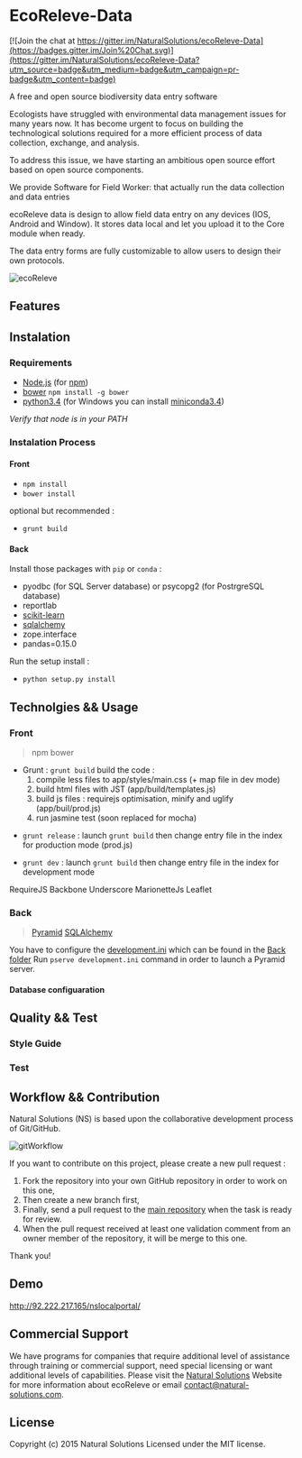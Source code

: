 EcoReleve-Data
========================

[![Join the chat at https://gitter.im/NaturalSolutions/ecoReleve-Data](https://badges.gitter.im/Join%20Chat.svg)](https://gitter.im/NaturalSolutions/ecoReleve-Data?utm_source=badge&utm_medium=badge&utm_campaign=pr-badge&utm_content=badge)


A free and open source biodiversity data entry software

Ecologists have struggled with environmental data management issues for many years now. It has become urgent to focus on building the technological solutions required for a more efficient process of data collection, exchange, and analysis.

To address this issue, we have starting an ambitious open source effort based on open source components.


We provide Software for Field Worker: that actually run the data collection and data entries

ecoReleve data is design to allow field data entry on any devices (IOS, Android and Window). It stores data local and let you upload it to the Core module when ready.

The data entry forms are fully customizable to allow users to design their own protocols.
	

![ecoReleve](https://static.squarespace.com/static/519a7bc0e4b08ccdf8f31445/t/53c9549ae4b0a11d417c1d12/1405703324816/?format=1000w)

## Features


## Instalation


### Requirements

 - [Node.js](https://nodejs.org/) (for [npm](https://www.npmjs.com/))
 - [bower](http://bower.io/) `npm install -g bower`
 - [python3.4](https://www.python.org/download/releases/3.4.0/) (for Windows you can install [miniconda3.4](http://conda.pydata.org/miniconda.html))


*Verify that node is in your PATH*

### Instalation Process

#### Front
- `npm install`
- `bower install`

optional but recommended :

- `grunt build`

#### Back

Install those packages with `pip` or `conda` :

- pyodbc (for SQL Server database) or psycopg2 (for PostrgreSQL database)
- reportlab
- [scikit-learn](http://scikit-learn.org/stable/)
- [sqlalchemy](http://www.sqlalchemy.org/)
- zope.interface
- pandas=0.15.0

Run the setup install : 
- `python setup.py install`


## Technolgies && Usage

### Front

> npm
> bower

* Grunt :
 `grunt build` build the code : 
  1. compile less files to app/styles/main.css (+ map file in dev mode)
  2. build html files with JST (app/build/templates.js)
  3. build js files : requirejs optimisation, minify and uglify (app/buil/prod.js)
  4. run jasmine test (soon replaced for mocha)

- `grunt release` : launch `grunt build` then change entry file in the index for production mode (prod.js)

- `grunt dev` : launch `grunt build` then change entry file in the index for development mode

 RequireJS
 Backbone Underscore
 MarionetteJs
 Leaflet



### Back

 >[Pyramid](http://docs.pylonsproject.org/projects/pyramid/en/latest/)
 >[SQLAlchemy](http://www.sqlalchemy.org/)


You have to configure the [development.ini](https://github.com/NaturalSolutions/ecoReleve-Data-refact/tree/master/Back/development.ini.default) which can be found in the [Back folder](https://github.com/NaturalSolutions/ecoReleve-Data-refact/tree/master/Back/)
Run `pserve development.ini` command in order to launch a Pyramid server.

#### Database configuaration

## Quality && Test

### Style Guide

### Test

## Workflow && Contribution

Natural Solutions (NS) is based upon the collaborative development process of Git/GitHub.

![gitWorkflow](http://img11.hostingpics.net/pics/424731gitflow.png)

If you want to contribute on this project, please create a new pull request :
1. Fork the repository into your own GitHub repository in order to work on this one,
2. Then create a new branch first,
3. Finally, send a pull request to the [main repository](https://github.com/NaturalSolutions/ecoReleve-Data-refact/) when the task is ready for review.
4. When the pull request received at least one validation comment from an owner member of the repository, it will be merge to this one.

Thank you!


## Demo

http://92.222.217.165/nslocalportal/

## Commercial Support

We have programs for companies that require additional level of assistance through training or commercial support, need special licensing or want additional levels of capabilities. Please visit the [Natural Solutions](http://www.natural-solutions.eu/) Website for more information about ecoReleve or email contact@natural-solutions.com.

## License

Copyright (c) 2015 Natural Solutions
Licensed under the MIT license.
